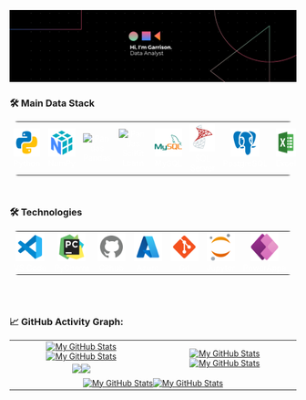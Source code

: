 <!-- <p align="center">
    <a href="https://github.com/vaibhavvikas/vaibhavvikas"><img src="https://img.shields.io/badge/status-updating-brightgreen.svg"></a>
    <a href="https://github.com/python/cpython"><img src="https://img.shields.io/badge/Python-3.11-FF1493.svg"></a>
    <a href="https://github.com/vaibhavvikas/vaibhavvikas/graphs/contributors"><img src="https://img.shields.io/github/contributors/vaibhavvikas/vaibhavvikas?color=blue"></a>
    <a href="https://github.com/vaibhavvikas"><img src="https://img.shields.io/github/stars/vaibhavvikas"></a>
    <a href="https://github.com/vaibhavvikas/vaibhavvikas/network/members"><img src="https://img.shields.io/github/forks/vaibhavvikas/vaibhavvikas.svg?color=blue&logo=github"></a>
    <img src="https://visitor-badge.laobi.icu/badge?page_id=vaibhavvikas.vaibhavvikas" alt="visitors"/>
</p> -->

[![](./src/banner.png)](#)




<h3 align="left">🛠️ Main Data Stack</h3>

<div align="left">
<table style="background-color: transparent; color: white; border: transparent; border-radius: 15px; overflow: hidden;">

  <tbody>
    <tr>
      <td align="center" style="border: none;">
        <img src="src\icons8-python-480.png" alt="Python" width="50" height="50"/><br>Python
      </td>
      <td align="center" style="border: none;">
        <img src="src\icons8-numpy-480 (1).png" alt="NumPy" width="50" height="50"/><br>NumPy
      </td>
      <td align="center" style="border: none;">
        <img src="https://upload.wikimedia.org/wikipedia/commons/2/22/Pandas_mark.svg" alt="Pandas" width="80" height="50"background:grey/><br>Pandas
      </td>
      <td align="center" style="border: none;">
        <img src="https://upload.wikimedia.org/wikipedia/commons/0/05/Scikit_learn_logo_small.svg" alt="Pandas" width="80" height="50"background:grey/><br>SciKit Learn
      </td>
      <td align="center" style="border: none;">
        <img src="src\icons8-mysql-480.png" alt="MySQL" width="50" height="50"/><br>MySQL
      </td>
      <td align="center" style="border: none;">
        <img src="src\icons8-microsoft-sql-server-480.png" alt="MySQL" width="50" height="50"/><br>SQL Server
      </td>
      <td align="center" style="border: none;">
        <img src="src\icons8-postgres-480 (1).png" alt="PostgreSQL" width="50" height="50"/><br>PostgreSQL
      </td>
      <td align="center" style="border: none;">
        <img src="src\icons8-excel-480.png" alt="Excel" width="50" height="50"/><br>Excel
      </td>
      <td align="center" style="border: none;">
        <img src="src\icons8-power-bi-2021-480 (1).png" alt="Power BI" width="50" height="50"/><br>Power BI
      </td>
      <td align="center" style="border: none;">
        <img src="https://cdn.worldvectorlogo.com/logos/tableau-software.svg" alt="Tableau" width="50" height="50"/><br>Tableau
      </td>
      <td align="center" style="border: none;">
        <img src="src\icons8-figma-480.png" alt="Tableau" width="50" height="50"/><br>Figma
      </td>
    </tr>
  </tbody>
</table>
</div>

<br/>


<h3 align="left">🛠️ Technologies</h3>


<div align="left">
<table style="background-color: transparent; color: white; border: transparent; border-radius: 15px; overflow: hidden;">

  <tbody>
    <tr>
      <td align="center" style="border: none;">
        <img src="src\icons8-vs-code-480.png" alt="Python" width="50" height="50"/><br>VS Code
      </td>
      <td align="center" style="border: none;">
        <img src="src\icons8-pycharm-480.png" alt="Python" width="50" height="50"/><br>PyCharm
      </td>
      <td align="center" style="border: none;">
        <img src="src\icons8-github-480 (1).png" alt="Python" width="50" height="50"/><br>Github
      </td>
      <td align="center" style="border: none;">
        <img src="src\icons8-azure-240.png" alt="Python" width="50" height="50"/><br>Azure
      </td>
      <td align="center" style="border: none;">
        <img src="src\icons8-git-480.png" alt="Python" width="50" height="50"/><br>Git
      </td>
      <td align="center" style="border: none;">
        <img src="src\icons8-jupyter-240.png" alt="Python" width="50" height="50"/><br>Jupyter
      </td>
      <td align="center" style="border: none;">
        <img src="src\icons8-power-apps-240.png" alt="Tableau" width="50" height="50"/><br>PowerApps
      </td>
    </tr>
  </tbody>
</table>
</div>

<br/>





<br/>


### 📈 GitHub Activity Graph:

<table>
    <tr>
        <td align="center"><a href="https://github.com/garrisonlowe#gh-light-mode-only"><img src="https://github-readme-stats.vercel.app/api?username=garrisonlowe&show_icons=true&theme=default&include_all_commits=true#gh-light-mode-only" alt="My GitHub Stats"/></a><a href="https://github.com/garrisonlowe#gh-dark-mode-only"><img src="https://github-readme-stats.vercel.app/api?username=garrisonlowe&show_icons=true&theme=tokyonight&include_all_commits=true#gh-dark-mode-only" alt="My GitHub Stats"/></a></td>
        <td rowspan="2" align="center"><a href="https://github.com/garrisonlowe#gh-light-mode-only"><img src="https://github-readme-stats.vercel.app/api/top-langs/?username=garrisonlowe&theme=default&langs_count=8#gh-light-mode-only" alt="My GitHub Stats"/></a><a href="https://github.com/garrisonlowe#gh-dark-mode-only"><img src="https://github-readme-stats.vercel.app/api/top-langs/?username=garrisonlowe&theme=tokyonight&langs_count=8#gh-dark-mode-only" alt="My GitHub Stats"/></a></td>
    </tr>
    <tr>
        <td align="center"><a href="https://github.com/garrisonlowe#gh-light-mode-only"><img src="https://github-readme-streak-stats.herokuapp.com/?user=garrisonlowe&theme=default"/></a><a href="https://github.com/garrisonlowe#gh-dark-mode-only"><img src="https://github-readme-streak-stats.herokuapp.com/?user=garrisonlowe&theme=tokyonight"/></a></td>
    </tr>
    <tr>
        <td colspan="2" align="center"><a href="https://github.com/garrisonlowe#gh-light-mode-only"><img src="https://raw.githubusercontent.com/garrisonlowe/garrisonlowe/output/github-contribution-grid-snake-default.svg#gh-light-mode-only" alt="My GitHub Stats"/></a><a href="https://github.com/garrisonlowe#gh-dark-mode-only"><img src="https://raw.githubusercontent.com/garrisonlowe/garrisonlowe/output/github-contribution-grid-snake-dark.svg#gh-dark-mode-only" alt="My GitHub Stats"/></a></td>
    </tr>
</table>